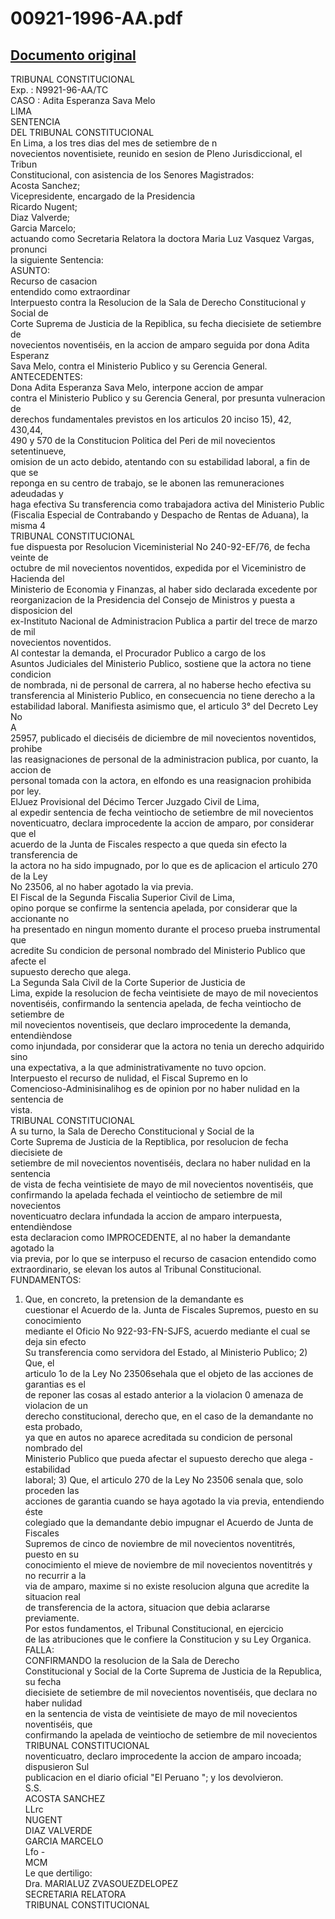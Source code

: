 
00921-1996-AA.pdf
=================
  
[Documento original](https://tc.gob.pe/jurisprudencia/1997/00921-1996-AA.pdf)  
---  
TRIBUNAL CONSTITUCIONAL  
Exp. : N9921-96-AA/TC  
CASO : Adita Esperanza Sava Melo  
LIMA  
SENTENCIA  
DEL TRIBUNAL CONSTITUCIONAL  
En Lima, a los tres dias del mes de setiembre de n  
novecientos noventisiete, reunido en sesion de Pleno Jurisdiccional, el Tribun  
Constitucional, con asistencia de los Senores Magistrados:  
Acosta Sanchez;  
Vicepresidente, encargado de la Presidencia  
Ricardo Nugent;  
Diaz Valverde;  
Garcia Marcelo;  
actuando como Secretaria Relatora la doctora Maria Luz Vasquez Vargas, pronunci  
la siguiente Sentencia:  
ASUNTO:  
Recurso de casacion  
entendido como extraordinar  
Interpuesto contra la Resolucion de la Sala de Derecho Constitucional y Social de  
Corte Suprema de Justicia de la Repiblica, su fecha diecisiete de setiembre de  
novecientos noventiséis, en la accion de amparo seguida por dona Adita Esperanz  
Sava Melo, contra el Ministerio Publico y su Gerencia General.  
ANTECEDENTES:  
Dona Adita Esperanza Sava Melo, interpone accion de ampar  
contra el Ministerio Publico y su Gerencia General, por presunta vulneracion de  
derechos fundamentales previstos en los articulos 20 inciso 15), 42, 430,44,  
490 y 570 de la Constitucion Politica del Peri de mil novecientos setentinueve,  
omision de un acto debido, atentando con su estabilidad laboral, a fin de que se  
reponga en su centro de trabajo, se le abonen las remuneraciones adeudadas y  
haga efectiva Su transferencia como trabajadora activa del Ministerio Public  
(Fiscalia Especial de Contrabando y Despacho de Rentas de Aduana), la misma 4  
TRIBUNAL CONSTITUCIONAL  
fue dispuesta por Resolucion Viceministerial No 240-92-EF/76, de fecha veinte de  
octubre de mil novecientos noventidos, expedida por el Viceministro de Hacienda del  
Ministerio de Economia y Finanzas, al haber sido declarada excedente por  
reorganizacion de la Presidencia del Consejo de Ministros y puesta a disposicion del  
ex-Instituto Nacional de Administracion Publica a partir del trece de marzo de mil  
novecientos noventidos.  
Al contestar la demanda, el Procurador Publico a cargo de los  
Asuntos Judiciales del Ministerio Publico, sostiene que la actora no tiene condicion  
de nombrada, ni de personal de carrera, al no haberse hecho efectiva su  
transferencia al Ministerio Publico, en consecuencia no tiene derecho a la  
estabilidad laboral. Manifiesta asimismo que, el articulo 3° del Decreto Ley No  
A  
25957, publicado el dieciséis de diciembre de mil novecientos noventidos, prohibe  
las reasignaciones de personal de la administracion publica, por cuanto, la accion de  
personal tomada con la actora, en elfondo es una reasignacion prohibida por ley.  
ElJuez Provisional del Décimo Tercer Juzgado Civil de Lima,  
al expedir sentencia de fecha veintiocho de setiembre de mil novecientos  
noventicuatro, declara improcedente la accion de amparo, por considerar que el  
acuerdo de la Junta de Fiscales respecto a que queda sin efecto la transferencia de  
la actora no ha sido impugnado, por lo que es de aplicacion el articulo 270 de la Ley  
No 23506, al no haber agotado la via previa.  
El Fiscal de la Segunda Fiscalia Superior Civil de Lima,  
opino porque se confirme la sentencia apelada, por considerar que la accionante no  
ha presentado en ningun momento durante el proceso prueba instrumental que  
acredite Su condicion de personal nombrado del Ministerio Publico que afecte el  
supuesto derecho que alega.  
La Segunda Sala Civil de la Corte Superior de Justicia de  
Lima, expide la resolucion de fecha veintisiete de mayo de mil novecientos  
noventiséis, confirmando la sentencia apelada, de fecha veintiocho de setiembre de  
mil novecientos noventiseis, que declaro improcedente la demanda, entendièndose  
como injundada, por considerar que la actora no tenia un derecho adquirido sino  
una expectativa, a la que administrativamente no tuvo opcion.  
Interpuesto el recurso de nulidad, el Fiscal Supremo en lo  
Comencioso-Adminisinalihog es de opinion por no haber nulidad en la sentencia de  
vista.  
TRIBUNAL CONSTITUCIONAL  
A su turno, la Sala de Derecho Constitucional y Social de la  
Corte Suprema de Justicia de la Reptiblica, por resolucion de fecha diecisiete de  
setiembre de mil novecientos noventiséis, declara no haber nulidad en la sentencia  
de vista de fecha veintisiete de mayo de mil novecientos noventiséis, que  
confirmando la apelada fechada el veintiocho de setiembre de mil novecientos  
noventicuatro declara infundada la accion de amparo interpuesta, entendièndose  
esta declaracion como IMPROCEDENTE, al no haber la demandante agotado la  
via previa, por lo que se interpuso el recurso de casacion entendido como  
extraordinario, se elevan los autos al Tribunal Constitucional.  
FUNDAMENTOS:  
1) Que, en concreto, la pretension de la demandante es  
cuestionar el Acuerdo de la. Junta de Fiscales Supremos, puesto en su conocimiento  
mediante el Oficio No 922-93-FN-SJFS, acuerdo mediante el cual se deja sin efecto  
Su transferencia como servidora del Estado, al Ministerio Publico; 2) Que, el  
articulo 1o de la Ley No 23506sehala que el objeto de las acciones de garantias es el  
de reponer las cosas al estado anterior a la violacion 0 amenaza de violacion de un  
derecho constitucional, derecho que, en el caso de la demandante no esta probado,  
ya que en autos no aparece acreditada su condicion de personal nombrado del  
Ministerio Publico que pueda afectar el supuesto derecho que alega -estabilidad  
laboral; 3) Que, el articulo 270 de la Ley No 23506 senala que, solo proceden las  
acciones de garantia cuando se haya agotado la via previa, entendiendo éste  
colegiado que la demandante debio impugnar el Acuerdo de Junta de Fiscales  
Supremos de cinco de noviembre de mil novecientos noventitrés, puesto en su  
conocimiento el mieve de noviembre de mil novecientos noventitrés y no recurrir a la  
via de amparo, maxime si no existe resolucion alguna que acredite la situacion real  
de transferencia de la actora, situacion que debia aclararse previamente.  
Por estos fundamentos, el Tribunal Constitucional, en ejercicio  
de las atribuciones que le confiere la Constitucion y su Ley Organica.  
FALLA:  
CONFIRMANDO la resolucion de la Sala de Derecho  
Constitucional y Social de la Corte Suprema de Justicia de la Republica, su fecha  
diecisiete de setiembre de mil novecientos noventiséis, que declara no haber nulidad  
en la sentencia de vista de veintisiete de mayo de mil novecientos noventiséis, que  
confirmando la apelada de veintiocho de setiembre de mil novecientos  
TRIBUNAL CONSTITUCIONAL  
noventicuatro, declaro improcedente la accion de amparo incoada; dispusieron Sul  
publicacion en el diario oficial "El Peruano "; y los devolvieron.  
S.S.  
ACOSTA SANCHEZ  
LLrc  
NUGENT  
DIAZ VALVERDE  
GARCIA MARCELO  
Lfo -  
MCM  
Le que dertiligo:  
Dra. MARIALUZ ZVASOUEZDELOPEZ  
SECRETARIA RELATORA  
TRIBUNAL CONSTITUCIONAL
